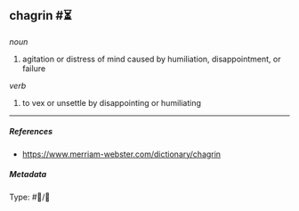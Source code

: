 ## chagrin  #⏳

*noun*

1. agitation or distress of mind caused by humiliation, disappointment, or failure

*verb*

1. to vex or unsettle by disappointing or humiliating

---

##### References

* https://www.merriam-webster.com/dictionary/chagrin

##### Metadata

Type: #💬/💬 

